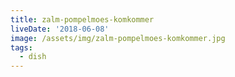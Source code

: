 ```yaml
---
title: zalm-pompelmoes-komkommer
liveDate: '2018-06-08'
image: /assets/img/zalm-pompelmoes-komkommer.jpg
tags:
  - dish
---
```


